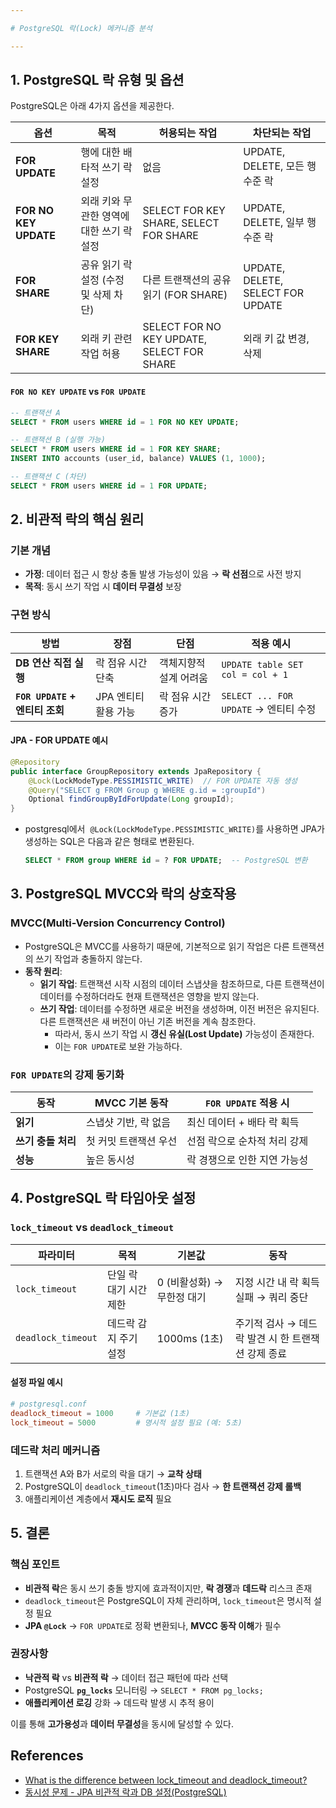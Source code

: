 ```yaml
---

# PostgreSQL 락(Lock) 메커니즘 분석

---
```


## 1. **PostgreSQL 락 유형 및 옵션**

PostgreSQL은 아래 4가지 옵션을 제공한다. 

| **옵션**               | **목적**                                                                 | **허용되는 작업**                          | **차단되는 작업**                              |
|------------------------|-------------------------------------------------------------------------|------------------------------------------|----------------------------------------------|
| **FOR UPDATE**         | 행에 대한 배타적 쓰기 락 설정                                           | 없음                                       | UPDATE, DELETE, 모든 행 수준 락               |
| **FOR NO KEY UPDATE**  | 외래 키와 무관한 영역에 대한 쓰기 락 설정                               | SELECT FOR KEY SHARE, SELECT FOR SHARE    | UPDATE, DELETE, 일부 행 수준 락              |
| **FOR SHARE**          | 공유 읽기 락 설정 (수정 및 삭제 차단)                                   | 다른 트랜잭션의 공유 읽기 (FOR SHARE)      | UPDATE, DELETE, SELECT FOR UPDATE            |
| **FOR KEY SHARE**      | 외래 키 관련 작업 허용                                                  | SELECT FOR NO KEY UPDATE, SELECT FOR SHARE| 외래 키 값 변경, 삭제                        |

#### **`FOR NO KEY UPDATE` vs `FOR UPDATE`**
```sql
-- 트랜잭션 A
SELECT * FROM users WHERE id = 1 FOR NO KEY UPDATE;

-- 트랜잭션 B (실행 가능)
SELECT * FROM users WHERE id = 1 FOR KEY SHARE;
INSERT INTO accounts (user_id, balance) VALUES (1, 1000);

-- 트랜잭션 C (차단)
SELECT * FROM users WHERE id = 1 FOR UPDATE;
```

## 2. **비관적 락의 핵심 원리**
### **기본 개념**
- **가정**: 데이터 접근 시 항상 충돌 발생 가능성이 있음 → **락 선점**으로 사전 방지
- **목적**: 동시 쓰기 작업 시 **데이터 무결성** 보장

### **구현 방식**
| **방법**                     | **장점**                          | **단점**                          | **적용 예시**                     |
|------------------------------|-----------------------------------|-----------------------------------|-----------------------------------|
| **DB 연산 직접 실행**         | 락 점유 시간 단축                 | 객체지향적 설계 어려움            | `UPDATE table SET col = col + 1` |
| **`FOR UPDATE` + 엔티티 조회** | JPA 엔티티 활용 가능              | 락 점유 시간 증가                  | `SELECT ... FOR UPDATE` → 엔티티 수정 |

#### **JPA - FOR UPDATE 예시**
```java
@Repository
public interface GroupRepository extends JpaRepository {
    @Lock(LockModeType.PESSIMISTIC_WRITE)  // FOR UPDATE 자동 생성
    @Query("SELECT g FROM Group g WHERE g.id = :groupId")
    Optional findGroupByIdForUpdate(Long groupId);
}
```
- postgresql에서  `@Lock(LockModeType.PESSIMISTIC_WRITE)`를 사용하면 JPA가 생성하는 SQL은 다음과 같은 형태로 변환된다. 
  ```sql
  SELECT * FROM group WHERE id = ? FOR UPDATE;  -- PostgreSQL 변환
  ```

## 3. **PostgreSQL MVCC와 락의 상호작용**
### **MVCC(Multi-Version Concurrency Control)**
- PostgreSQL은 MVCC를 사용하기 때문에, 기본적으로 읽기 작업은 다른 트랜잭션의 쓰기 작업과 충돌하지 않는다.
- **동작 원리**:  
  - **읽기 작업**: 트랜잭션 시작 시점의 데이터 스냅샷을 참조하므로, 다른 트랜잭션이 데이터를 수정하더라도 현재 트랜잭션은 영향을 받지 않는다.
  - **쓰기 작업**: 데이터를 수정하면 새로운 버전을 생성하며, 이전 버전은 유지된다. 다른 트랜잭션은 새 버전이 아닌 기존 버전을 계속 참조한다.
    - 따라서, 동시 쓰기 작업 시 **갱신 유실(Lost Update)** 가능성이 존재한다.
    - 이는 `FOR UPDATE`로 보완 가능하다.

### **`FOR UPDATE`의 강제 동기화**
| **동작**                | **MVCC 기본 동작**               | **`FOR UPDATE` 적용 시**          |
|-------------------------|----------------------------------|----------------------------------|
| **읽기**                | 스냅샷 기반, 락 없음             | 최신 데이터 + 배타 락 획득       |
| **쓰기 충돌 처리**      | 첫 커밋 트랜잭션 우선            | 선점 락으로 순차적 처리 강제     |
| **성능**                | 높은 동시성                     | 락 경쟁으로 인한 지연 가능성     |

## 4. **PostgreSQL 락 타임아웃 설정**
### **`lock_timeout` vs `deadlock_timeout`**
| **파라미터**          | **목적**                          | **기본값**      | **동작**                           |
|-----------------------|-----------------------------------|----------------|-----------------------------------|
| `lock_timeout`        | 단일 락 대기 시간 제한            | 0 (비활성화) → 무한정 대기  | 지정 시간 내 락 획득 실패 → 쿼리 중단 |
| `deadlock_timeout`    | 데드락 감지 주기 설정              | 1000ms (1초)   | 주기적 검사 → 데드락 발견 시 한 트랜잭션 강제 종료 |

#### **설정 파일 예시**
```conf
# postgresql.conf
deadlock_timeout = 1000     # 기본값 (1초)
lock_timeout = 5000         # 명시적 설정 필요 (예: 5초)
```

### **데드락 처리 메커니즘**
1. 트랜잭션 A와 B가 서로의 락을 대기 → **교착 상태**  
2. PostgreSQL이 `deadlock_timeout`(1초)마다 검사 → **한 트랜잭션 강제 롤백**  
3. 애플리케이션 계층에서 **재시도 로직** 필요

## 5. **결론**
### **핵심 포인트**
- **비관적 락**은 동시 쓰기 충돌 방지에 효과적이지만, **락 경쟁**과 **데드락** 리스크 존재  
- `deadlock_timeout`은 PostgreSQL이 자체 관리하며, `lock_timeout`은 명시적 설정 필요  
- **JPA `@Lock`** → `FOR UPDATE`로 정확 변환되나, **MVCC 동작 이해**가 필수  

### **권장사항**
- **낙관적 락** vs **비관적 락** → 데이터 접근 패턴에 따라 선택  
- PostgreSQL **`pg_locks`** 모니터링 → `SELECT * FROM pg_locks;`  
- **애플리케이션 로깅** 강화 → 데드락 발생 시 추적 용이  

이를 통해 **고가용성**과 **데이터 무결성**을 동시에 달성할 수 있다.

## References
- [What is the difference between lock_timeout and deadlock_timeout?](https://dba.stackexchange.com/questions/264559/what-is-the-difference-between-lock-timeout-and-deadlock-timeout)
- [동시성 문제 - JPA 비관적 락과 DB 설정(PostgreSQL)](https://velog.io/@sdsd0908/JPA-%EB%B9%84%EA%B4%80%EC%A0%81-%EB%9D%BD%EA%B3%BC-DB-%EC%84%A4%EC%A0%95PostgreSQL)
